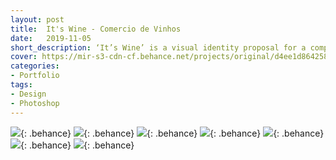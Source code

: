 ```yaml
---
layout: post
title:  It's Wine - Comercio de Vinhos
date:   2019-11-05
short_description: ‘It’s Wine’ is a visual identity proposal for a company that operates in the wine trade.
cover: https://mir-s3-cdn-cf.behance.net/projects/original/d4ee1d86425833.Y3JvcCwxMDIyLDgwMCwwLDA.jpg
categories:
- Portfolio
tags:
- Design
- Photoshop
---
```


![](https://mir-s3-cdn-cf.behance.net/project_modules/fs/2c161286425833.5d991042bd686.jpg){: .behance}
![](https://mir-s3-cdn-cf.behance.net/project_modules/fs/cd589986425833.5d991042bca74.jpg){: .behance}
![](https://mir-s3-cdn-cf.behance.net/project_modules/fs/daab4e86425833.5d991042bcf6e.jpg){: .behance}
![](https://mir-s3-cdn-cf.behance.net/project_modules/fs/62614586425833.5d991042bc3cb.jpg){: .behance}
![](https://mir-s3-cdn-cf.behance.net/project_modules/fs/79832786425833.5d991042bbd83.jpg){: .behance}
![](https://mir-s3-cdn-cf.behance.net/project_modules/fs/4aa84386425833.5da929170e11a.gif){: .behance}
![](https://mir-s3-cdn-cf.behance.net/project_modules/fs/87f32886425833.5d991042bde85.jpg){: .behance}
